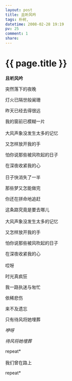 ```yaml
---
layout: post
title: 且听风吟
tags: 朴树,
datetime: 2008-02-28 19:19
pv: 25
comment: 1
share: 
---
```


{{ page.title }}
================

 <strong>且听风吟</strong><br /> <p>突然落下的夜晚</p><p>灯火已隔世般阑珊</p><p>昨天已经去得很远</p><p>我的窗前已模糊一片<br /><br />大风声象没发生太多的记忆</p><p>又怎样放开我的手</p><p>怕你说那些被风吹起的日子</p><p>在深夜收紧我的心<br /><br />日子快消失了一半</p><p>那些梦又怎能做完</p><p>你还在拼命地追赶</p><p>这条路究竟是要去哪儿<br /><br />大风声象没发生太多的记忆</p><p>又怎样放开我的手</p><p>怕你说那些被风吹起的日子</p><p>在深夜收紧我的心<br /><br />哎呀</p><p>时光真疯狂</p><p>我一路执迷与匆忙</p><p>依稀悲伤</p><p>来不及遗忘</p><p>只有待风将她埋葬</p><p>*咿呀</p><p>待风将她埋葬*</p><p>repeat*<br /><br />我们曾在路上</p><p>repeat*</p> 

